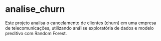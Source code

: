 # analise_churn
Este projeto analisa o cancelamento de clientes (churn) em uma empresa de telecomunicações, utilizando análise exploratória de dados e modelo preditivo com Random Forest.
